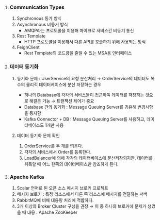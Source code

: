 1. ### Communication Types

   1. Synchronous 동기 방식
   2. Asynchronous 비동기 방식
      - AMQP라는 프로토콜을 이용해 마이크로 서비스간 비동기 통신
   3. Rest Template
      - HTTP 프로토콜을 이용해서 다른 API를 호출하기 위해 사용되는 방식
   4. FeignClient
      - Rest Template의 코드량을 줄일 수 있는 MSA용 인터페이스
   
2. ### 데이터 동기화

   1. 동기화 문제 : UserService의 요청 분산처리 → OrderService의 데이터도 복수의 물리적 데이터베이스에 분산 저장하는 경우
      - 하나의 Database에 각각의 서비스들이 접근하여 데이터를 저장하는 것으로 해결은 가능 → 트랜잭션 제어가 중요
      - Database 간의 동기화 : Message Queuing Server를 경유해 변경사항을 통지함
      - Kafka Connector + DB : Message Queuing Server를 사용하고, 데이터베이스도 1개만 사용

   2. 데이터 동기화 문제 확인
      1. OrderService를 두 개를 띄운다.
      2. 각각의 서비스에서 Order를 등록한다.
      3. LoadBalancer에 의해 각각의 데이터베이스에 분산저장되지만, 데이터를 취득할 때 어느 한쪽의 데이터베이스만 참조하게 된다.

3. ### Apache Kafka

   1. Scalar 언어로 된 오픈 소스 메시지 브로커 프로젝트
   2. 메시지 브로커 : 특정 리소스에서 다른 쪽 리소스에 메시지를 전달하는 서버
   3. RabbitMQ에 비해 대용량 처리에 적합하다.
   4. 3개 이상의 Broker Cluster 구성을 권장 → 이 중 하나의 브로커에 문제가 생겼을 때 대응 : Apache ZooKeeper

